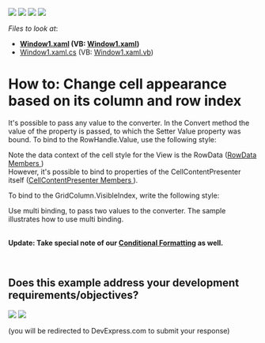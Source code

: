 <!-- default badges list -->
![](https://img.shields.io/endpoint?url=https://codecentral.devexpress.com/api/v1/VersionRange/128648712/10.1.4%2B)
[![](https://img.shields.io/badge/Open_in_DevExpress_Support_Center-FF7200?style=flat-square&logo=DevExpress&logoColor=white)](https://supportcenter.devexpress.com/ticket/details/E2154)
[![](https://img.shields.io/badge/📖_How_to_use_DevExpress_Examples-e9f6fc?style=flat-square)](https://docs.devexpress.com/GeneralInformation/403183)
[![](https://img.shields.io/badge/💬_Leave_Feedback-feecdd?style=flat-square)](#does-this-example-address-your-development-requirementsobjectives)
<!-- default badges end -->
<!-- default file list -->
*Files to look at*:

* **[Window1.xaml](./CS/DXGrid_ConditionalFormatting/Window1.xaml) (VB: [Window1.xaml](./VB/DXGrid_ConditionalFormatting/Window1.xaml))**
* [Window1.xaml.cs](./CS/DXGrid_ConditionalFormatting/Window1.xaml.cs) (VB: [Window1.xaml.vb](./VB/DXGrid_ConditionalFormatting/Window1.xaml.vb))
<!-- default file list end -->
# How to: Change cell appearance based on its column and row index


<p>It's possible to pass any value to the converter. In the Convert method the value of the property is passed, to which the Setter Value property was bound. To bind to the RowHandle.Value, use the following style:</p>
<p><Style x:Key="customCellStyle" TargetType="dxg:CellContentPresenter"><br />    <Setter Property="Background"<br />            Value="{Binding Path= Data.RowHandle.Value,<br />            Converter={local:YourConverter}}"/><br /> </Style></p>
<p>Note the data context of the cell style for the View is the RowData (<a href="http://documentation.devexpress.com/#WPF/DevExpressWpfGridRowDataMembersTopicAll"><u>RowData Members </u></a>)<br /> However, it's possible to bind to properties of the CellContentPresenter itself (<a href="http://documentation.devexpress.com/#WPF/DevExpressWpfGridCellContentPresenterMembersTopicAll"><u>CellContentPresenter Members </u></a>).</p>
<p>To bind to the GridColumn.VisibleIndex, write the following style:</p>
<p><Style x:Key="customCellStyle" TargetType="dxg:CellContentPresenter"><br />    <Setter Property="Background"<br />            Value="{Binding Path= Column.VisibleIndex, RelativeSource={RelativeSource Self},<br />            Converter={local:YourConverter}}"/><br /> </Style></p>
<p>Use multi binding, to pass two values to the converter. The sample illustrates how to use multi binding.<br /><br /></p>
<p><strong>Update: Take special note of our </strong><a href="https://documentation.devexpress.com/#WPF/CustomDocument17130"><strong>Conditional Formatting</strong></a><strong> as well.</strong></p>

<br/>


<!-- feedback -->
## Does this example address your development requirements/objectives?

[<img src="https://www.devexpress.com/support/examples/i/yes-button.svg"/>](https://www.devexpress.com/support/examples/survey.xml?utm_source=github&utm_campaign=wpf-grid-customize-appearance-of-specific-cells&~~~was_helpful=yes) [<img src="https://www.devexpress.com/support/examples/i/no-button.svg"/>](https://www.devexpress.com/support/examples/survey.xml?utm_source=github&utm_campaign=wpf-grid-customize-appearance-of-specific-cells&~~~was_helpful=no)

(you will be redirected to DevExpress.com to submit your response)
<!-- feedback end -->
